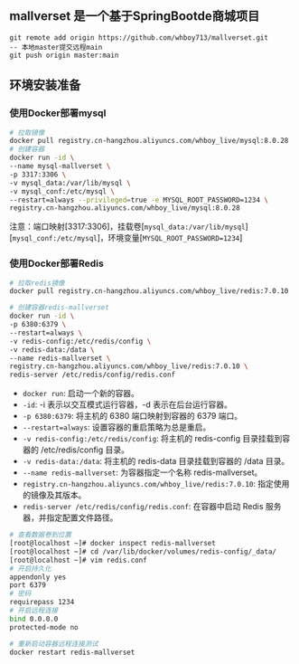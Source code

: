 
## mallverset 是一个基于SpringBootde商城项目
```
git remote add origin https://github.com/whboy713/mallverset.git
-- 本地master提交远程main 
git push origin master:main
```


## 环境安装准备
### 使用Docker部署mysql
```bash
# 拉取镜像
docker pull registry.cn-hangzhou.aliyuncs.com/whboy_live/mysql:8.0.28
# 创建容器
docker run -id \
--name mysql-mallverset \
-p 3317:3306 \
-v mysql_data:/var/lib/mysql \
-v mysql_conf:/etc/mysql \
--restart=always --privileged=true -e MYSQL_ROOT_PASSWORD=1234 \
registry.cn-hangzhou.aliyuncs.com/whboy_live/mysql:8.0.28
```
注意：端口映射[3317:3306]，挂载卷[`mysql_data:/var/lib/mysql`][`mysql_conf:/etc/mysql`]，环境变量[`MYSQL_ROOT_PASSWORD=1234`]

### 使用Docker部署Redis
```bash
# 拉取redis镜像
docker pull registry.cn-hangzhou.aliyuncs.com/whboy_live/redis:7.0.10

# 创建容器redis-mallverset
docker run -id \
-p 6380:6379 \
--restart=always \
-v redis-config:/etc/redis/config \
-v redis-data:/data \
--name redis-mallverset \
registry.cn-hangzhou.aliyuncs.com/whboy_live/redis:7.0.10 \
redis-server /etc/redis/config/redis.conf
```
- `docker run`: 启动一个新的容器。
- `-id`: -i 表示以交互模式运行容器，-d 表示在后台运行容器。
- `-p 6380:6379`: 将主机的 6380 端口映射到容器的 6379 端口。
- `--restart=always`: 设置容器的重启策略为总是重启。
- `-v redis-config:/etc/redis/config`: 将主机的 redis-config 目录挂载到容器的 /etc/redis/config 目录。
- `-v redis-data:/data`: 将主机的 redis-data 目录挂载到容器的 /data 目录。
- `--name redis-mallverset`: 为容器指定一个名称 redis-mallverset。
- `registry.cn-hangzhou.aliyuncs.com/whboy_live/redis:7.0.10`: 指定使用的镜像及其版本。
- `redis-server /etc/redis/config/redis.conf`: 在容器中启动 Redis 服务器，并指定配置文件路径。
```bash
# 查看数据卷到位置
[root@localhost ~]# docker inspect redis-mallverset
[root@localhost ~]# cd /var/lib/docker/volumes/redis-config/_data/
[root@localhost ~]# vim redis.conf
# 开启持久化
appendonly yes
port 6379
# 密码
requirepass 1234
# 开启远程连接
bind 0.0.0.0
protected-mode no
```
```bash
# 重新启动容器远程连接测试
docker restart redis-mallverset
```